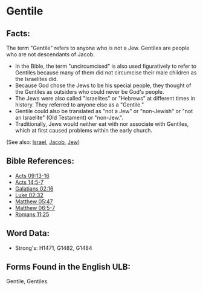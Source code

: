 # Gentile

## Facts:

The term "Gentile" refers to anyone who is not a Jew. Gentiles are people who are not descendants of Jacob.

* In the Bible, the term "uncircumcised" is also used figuratively to refer to Gentiles because many of them did not circumcise their male children as the Israelites did.
* Because God chose the Jews to be his special people, they thought of the Gentiles as outsiders who could never be God's people.
* The Jews were also called "Israelites" or "Hebrews" at different times in history. They referred to anyone else as a "Gentile."
* Gentile could also be translated as "not a Jew" or "non-Jewish" or "not an Israelite" (Old Testament) or "non-Jew.".
* Traditionally, Jews would neither eat with nor associate with Gentiles, which at first caused problems within the early church.

(See also: [Israel](../kt/israel.md), [Jacob](../names/jacob.md), [Jew](../kt/jew.md))

## Bible References:

* [Acts 09:13-16](rc://en/tn/help/act/09/13)
* [Acts 14:5-7](rc://en/tn/help/act/14/05)
* [Galatians 02:16](rc://en/tn/help/gal/02/16)
* [Luke 02:32](rc://en/tn/help/luk/02/32)
* [Matthew 05:47](rc://en/tn/help/mat/05/47)
* [Matthew 06:5-7](rc://en/tn/help/mat/06/05)
* [Romans 11:25](rc://en/tn/help/rom/11/25)

## Word Data:

* Strong's: H1471, G1482, G1484

## Forms Found in the English ULB:

Gentile, Gentiles
